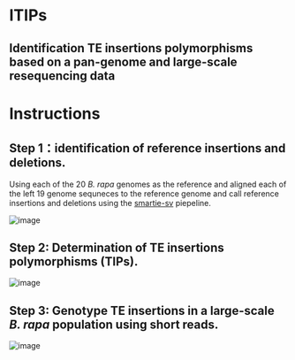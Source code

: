 # ITIPs
## Identification TE insertions polymorphisms based on a pan-genome and large-scale resequencing data


# Instructions
## Step 1：identification of reference insertions and deletions.


Using each of the 20 *B. rapa* genomes as the reference and aligned each of the left 19 genome sequneces to the reference genome and call reference insertions and deletions using the [smartie-sv](https://github.com/zeeev/smartie-sv) piepeline.

![image](https://github.com/caixu0518/ITIPs/blob/main/png/Step%201.png)







## Step 2: Determination of TE insertions polymorphisms (TIPs).


![image](https://github.com/caixu0518/ITIPs/blob/main/png/Step%202.png)



## Step 3: Genotype TE insertions in a large-scale *B. rapa* population using short reads.
![image](https://github.com/caixu0518/ITIPs/blob/main/png/Step%203.png)
